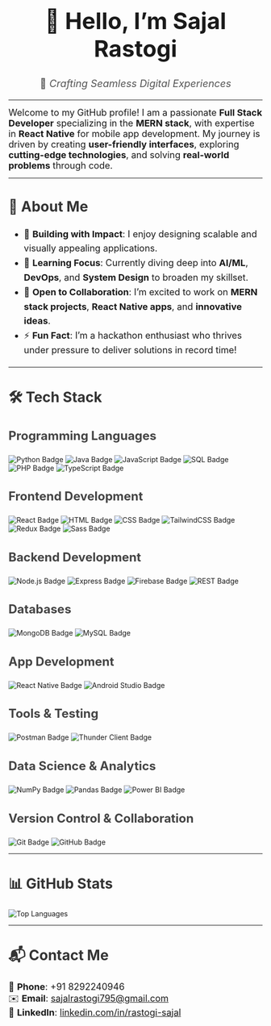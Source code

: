 <div align="center">
  <h1 style="font-size: 45px;">👋 Hello, I’m <b>Sajal Rastogi</b></h1>
  <p style="font-size: 20px; color: #555;">🎯 <i>Crafting Seamless Digital Experiences</i></p>
</div>

---

<div style="font-size: 18px;">
Welcome to my GitHub profile! I am a passionate <b>Full Stack Developer</b> specializing in the <b>MERN stack</b>, with expertise in <b>React Native</b> for mobile app development. My journey is driven by creating <b>user-friendly interfaces</b>, exploring <b>cutting-edge technologies</b>, and solving <b>real-world problems</b> through code.
</div>

---

<h2 style="font-size: 28px; color: #333;">🚀 About Me</h2>
<ul style="font-size: 18px; line-height: 1.6;">
  <li>🔭 <b>Building with Impact</b>: I enjoy designing scalable and visually appealing applications.</li>
  <li>🌱 <b>Learning Focus</b>: Currently diving deep into <b>AI/ML</b>, <b>DevOps</b>, and <b>System Design</b> to broaden my skillset.</li>
  <li>🤝 <b>Open to Collaboration</b>: I’m excited to work on <b>MERN stack projects</b>, <b>React Native apps</b>, and <b>innovative ideas</b>.</li>
  <li>⚡ <b>Fun Fact</b>: I’m a hackathon enthusiast who thrives under pressure to deliver solutions in record time!</li>
</ul>

---

<h2 style="font-size: 28px; color: #333;">🛠️ Tech Stack</h2>

<h3 style="font-size: 24px; color: #444;">Programming Languages</h3>
<p>
  <img src="https://img.shields.io/badge/Python-3776AB?style=for-the-badge&logo=python&logoColor=white&circle=true&labelColor=darkblue" alt="Python Badge">
  <img src="https://img.shields.io/badge/Java-007396?style=for-the-badge&logo=openjdk&logoColor=white&circle=true&labelColor=darkblue" alt="Java Badge">
  <img src="https://img.shields.io/badge/JavaScript-F7DF1E?style=for-the-badge&logo=javascript&logoColor=black&circle=true&labelColor=yellow" alt="JavaScript Badge">
  <img src="https://img.shields.io/badge/SQL-003B57?style=for-the-badge&logo=postgresql&logoColor=white&circle=true&labelColor=blue" alt="SQL Badge">
  <img src="https://img.shields.io/badge/PHP-777BB4?style=for-the-badge&logo=php&logoColor=white&circle=true&labelColor=blue" alt="PHP Badge">
  <img src="https://img.shields.io/badge/TypeScript-3178C6?style=for-the-badge&logo=typescript&logoColor=white&circle=true&labelColor=blue" alt="TypeScript Badge">
</p>

<h3 style="font-size: 24px; color: #444;">Frontend Development</h3>
<p>
  <img src="https://img.shields.io/badge/React-61DAFB?style=for-the-badge&logo=react&logoColor=black&circle=true&labelColor=lightblue" alt="React Badge">
  <img src="https://img.shields.io/badge/HTML-E34F26?style=for-the-badge&logo=html5&logoColor=white&circle=true&labelColor=red" alt="HTML Badge">
  <img src="https://img.shields.io/badge/CSS-1572B6?style=for-the-badge&logo=css3&logoColor=white&circle=true&labelColor=blue" alt="CSS Badge">
  <img src="https://img.shields.io/badge/TailwindCSS-06B6D4?style=for-the-badge&logo=tailwindcss&logoColor=white&circle=true&labelColor=teal" alt="TailwindCSS Badge">
  <img src="https://img.shields.io/badge/Redux-764ABC?style=for-the-badge&logo=redux&logoColor=white&circle=true&labelColor=purple" alt="Redux Badge">
  <img src="https://img.shields.io/badge/Sass-CC6699?style=for-the-badge&logo=sass&logoColor=white&circle=true&labelColor=pink" alt="Sass Badge">
</p>

<h3 style="font-size: 24px; color: #444;">Backend Development</h3>
<p>
  <img src="https://img.shields.io/badge/Node.js-43853D?style=for-the-badge&logo=nodedotjs&logoColor=white&circle=true&labelColor=green" alt="Node.js Badge">
  <img src="https://img.shields.io/badge/Express.js-404D59?style=for-the-badge&circle=true&labelColor=black" alt="Express Badge">
  <img src="https://img.shields.io/badge/Firebase-FFCA28?style=for-the-badge&logo=firebase&logoColor=black&circle=true&labelColor=orange" alt="Firebase Badge">
  <img src="https://img.shields.io/badge/REST-25D366?style=for-the-badge&logo=api&circle=true&labelColor=green" alt="REST Badge">
</p>

<h3 style="font-size: 24px; color: #444;">Databases</h3>
<p>
  <img src="https://img.shields.io/badge/MongoDB-47A248?style=for-the-badge&logo=mongodb&logoColor=white&circle=true&labelColor=darkgreen" alt="MongoDB Badge">
  <img src="https://img.shields.io/badge/MySQL-4479A1?style=for-the-badge&logo=mysql&logoColor=white&circle=true&labelColor=blue" alt="MySQL Badge">
</p>

<h3 style="font-size: 24px; color: #444;">App Development</h3>
<p>
  <img src="https://img.shields.io/badge/React_Native-61DAFB?style=for-the-badge&logo=react&logoColor=black&circle=true&labelColor=lightblue" alt="React Native Badge">
  <img src="https://img.shields.io/badge/Android_Studio-3DDC84?style=for-the-badge&logo=android-studio&logoColor=white&circle=true&labelColor=green" alt="Android Studio Badge">
</p>

<h3 style="font-size: 24px; color: #444;">Tools & Testing</h3>
<p>
  <img src="https://img.shields.io/badge/Postman-FF6C37?style=for-the-badge&logo=postman&logoColor=white&circle=true&labelColor=red" alt="Postman Badge">
  <img src="https://img.shields.io/badge/Thunder_Client-32B4A8?style=for-the-badge&logo=thunder-client&logoColor=white&circle=true&labelColor=teal" alt="Thunder Client Badge">
</p>

<h3 style="font-size: 24px; color: #444;">Data Science & Analytics</h3>
<p>
  <img src="https://img.shields.io/badge/NumPy-013243?style=for-the-badge&logo=numpy&logoColor=white&circle=true&labelColor=blue" alt="NumPy Badge">
  <img src="https://img.shields.io/badge/Pandas-150458?style=for-the-badge&logo=pandas&logoColor=white&circle=true&labelColor=green" alt="Pandas Badge">
  <img src="https://img.shields.io/badge/Power_BI-F2C811?style=for-the-badge&logo=powerbi&logoColor=black&circle=true&labelColor=yellow" alt="Power BI Badge">
</p>

<h3 style="font-size: 24px; color: #444;">Version Control & Collaboration</h3>
<p>
  <img src="https://img.shields.io/badge/Git-F05032?style=for-the-badge&logo=git&logoColor=white&circle=true&labelColor=red" alt="Git Badge">
  <img src="https://img.shields.io/badge/GitHub-181717?style=for-the-badge&logo=github&logoColor=white&circle=true&labelColor=black" alt="GitHub Badge">
</p>

---

<h2 style="font-size: 28px; color: #333;">📊 GitHub Stats</h2>

<p>
  <img src="https://github-readme-stats.vercel.app/api/top-langs/?username=RastogiSajal7&langs_count=10&hide_title=true&theme=radical&layout=compact" alt="Top Languages">
</p>

---

<h2 style="font-size: 28px; color: #333;">📬 Contact Me</h2>
<p style="font-size: 18px;">
  📱 <b>Phone</b>: +91 8292240946<br>
  ✉️ <b>Email</b>: <a href="mailto:sajalrastogi795@gmail.com">sajalrastogi795@gmail.com</a><br>
  💼 <b>LinkedIn</b>: <a href="https://linkedin.com/in/rastogi-sajal">linkedin.com/in/rastogi-sajal</a>
</p>
